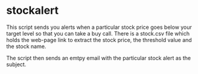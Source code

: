 # stockalert


This script sends you alerts when a particular stock price goes below your target level so that you can take a buy call. 
There is a stock.csv file which holds the web-page link to extract the stock price, the threshold value and the stock name. 

The script then sends an emtpy email with the particular stock alert as the subject.  
